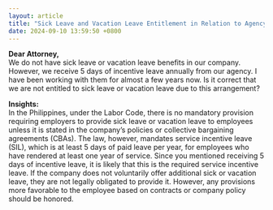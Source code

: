 ```yaml
---
layout: article
title: "Sick Leave and Vacation Leave Entitlement in Relation to Agency Incentive Leave"
date: 2024-09-10 13:59:50 +0800
---
```


<p><strong>Dear Attorney,</strong><br>We do not have sick leave or vacation leave benefits in our company. However, we receive 5 days of incentive leave annually from our agency. I have been working with them for almost a few years now. Is it correct that we are not entitled to sick leave or vacation leave due to this arrangement?</p><p><strong>Insights:</strong><br>In the Philippines, under the Labor Code, there is no mandatory provision requiring employers to provide sick leave or vacation leave to employees unless it is stated in the company’s policies or collective bargaining agreements (CBAs). The law, however, mandates service incentive leave (SIL), which is at least 5 days of paid leave per year, for employees who have rendered at least one year of service. Since you mentioned receiving 5 days of incentive leave, it is likely that this is the required service incentive leave. If the company does not voluntarily offer additional sick or vacation leave, they are not legally obligated to provide it. However, any provisions more favorable to the employee based on contracts or company policy should be honored.</p>